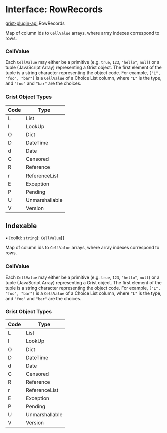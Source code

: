 # Interface: RowRecords

[grist-plugin-api](../modules/grist_plugin_api.md).RowRecords

Map of column ids to `CellValue` arrays, where array indexes correspond to
rows.

### CellValue

Each `CellValue` may either be a primitive (e.g. `true`, `123`, `"hello"`, `null`)
or a tuple (JavaScript Array) representing a Grist object. The first element of the tuple
is a string character representing the object code. For example, `["L", "foo", "bar"]`
is a `CellValue` of a Choice List column, where `"L"` is the type, and `"foo"` and
`"bar"` are the choices.

### Grist Object Types

| Code | Type           |
| ---- | -------------- |
| L    | List           |
| l    | LookUp         |
| O    | Dict           |
| D    | DateTime       |
| d    | Date           |
| C    | Censored       |
| R    | Reference      |
| r    | ReferenceList  |
| E    | Exception      |
| P    | Pending        |
| U    | Unmarshallable |
| V    | Version        |

## Indexable

▪ [colId: `string`]: `CellValue`[]

Map of column ids to `CellValue` arrays, where array indexes correspond to
rows.

### CellValue

Each `CellValue` may either be a primitive (e.g. `true`, `123`, `"hello"`, `null`)
or a tuple (JavaScript Array) representing a Grist object. The first element of the tuple
is a string character representing the object code. For example, `["L", "foo", "bar"]`
is a `CellValue` of a Choice List column, where `"L"` is the type, and `"foo"` and
`"bar"` are the choices.

### Grist Object Types

| Code | Type           |
| ---- | -------------- |
| L    | List           |
| l    | LookUp         |
| O    | Dict           |
| D    | DateTime       |
| d    | Date           |
| C    | Censored       |
| R    | Reference      |
| r    | ReferenceList  |
| E    | Exception      |
| P    | Pending        |
| U    | Unmarshallable |
| V    | Version        |

